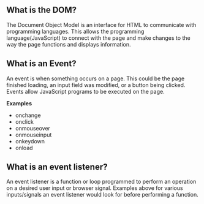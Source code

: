 ## What is the DOM?
  The Document Object Model is an interface for HTML to communicate with    programming languages. This allows the programming language(JavaScript)   to connect with the page and make changes to the way the page functions   and displays information.

## What is an Event?
  An event is when something occurs on a page. This could be the page finished loading, an input field was modified, or a button being clicked.
  Events allow JavaScript programs to be executed on the page.

__Examples__
* onchange
* onclick
* onmouseover
* onmouseinput
* onkeydown
* onload

## What is an event listener?
  An event listener is a function or loop programmed to perform an operation
  on a desired user input or browser signal. Examples above for various inputs/signals an event listener would look for before performing a function.
